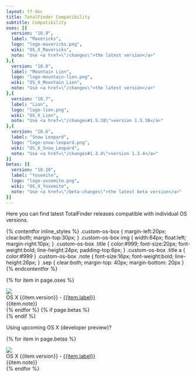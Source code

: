 ```yaml
---
layout: tf-doc
title: TotalFinder Compatibility
subtitle: Compatibility
oses: [{
  version: "10.9",
  label: "Mavericks",
  logo: "logo-mavericks.png",
  wiki: "OS_X_Mavericks",
  note: "Use <a href=\"/changes\">the latest version</a>"
},{
  version: "10.8",
  label: "Mountain Lion",
  logo: "logo-mountain-lion.png",
  wiki: "OS_X_Mountain_Lion",
  note: "Use <a href=\"/changes\">the latest version</a>"
},{
  version: "10.7",
  label: "Lion",
  logo: "logo-lion.png",
  wiki: "OS_X_Lion",
  note: "Use <a href=\"/changes#1.5.38\">version 1.5.38</a>"
},{
  version: "10.6",
  label: "Snow Leopard",
  logo: "logo-snow-leopard.png",
  wiki: "OS_X_Snow_Leopard",
  note: "Use <a href=\"/changes#1.3.4\">version 1.3.4</a>"
}]
betas: [{
  version: "10.10",
  label: "Yosemite",
  logo: "logo-yosemite.png",
  wiki: "OS_X_Yosemite",
  note: "Use <a href=\"/beta-changes\">the latest beta version</a>"
}]
---
```


Here you can find latest TotalFinder releases compatible with individual OS versions.

{% contentfor inline_styles %}
.custom-os-box { margin-left:20px; clear:both; margin-top:30px; }
.custom-os-box img { width:64px; float:left; margin-right:10px; }
.custom-os-box .title { color:#999; font-size:20px; font-weight:bold; line-height:24px; padding-top:6px; }
.custom-os-box .title a { color:#999 }
.custom-os-box .note { font-size:16px; font-weight:bold; line-height:26px; }
.sep { clear:both; margin-top: 40px; margin-bottom: 20px }
{% endcontentfor %}

{% for item in page.oses %}
<div class="custom-os-box">
  <img src="/images/{{item.logo}}">
  <div class="title">OS X {{item.version}} - <a href="http://en.wikipedia.org/wiki/{{item.wiki}}">{{item.label}}</a></div>
  <div class="note">{{item.note}}</div>
</div>
{% endfor %}
{% if page.betas %}<div class="sep generic-separator"></div>{% endif %}

Using upcoming OS X (developer preview)?

{% for item in page.betas %}
<div class="custom-os-box">
  <img src="/images/{{item.logo}}">
  <div class="title">OS X {{item.version}} - <a href="http://en.wikipedia.org/wiki/{{item.wiki}}">{{item.label}}</a></div>
  <div class="note">{{item.note}}</div>
</div>
{% endfor %}

